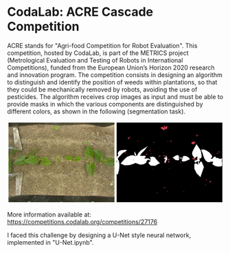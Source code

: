 # CodaLab: ACRE Cascade Competition

ACRE stands for "Agri-food Competition for Robot Evaluation". This competition, hosted by CodaLab, is part of the METRICS project (Metrological Evaluation and Testing of Robots in International Competitions), funded from the European Union’s Horizon 2020 research and innovation program.
The competition consists in designing an algorithm to distinguish and identify the position of weeds within plantations, so that they could be mechanically removed by robots, avoiding the use of pesticides. 
The algorithm receives crop images as input and must be able to provide masks in which the various components are distinguished by different colors, as shown in the following (segmentation task).
<!--- ![Alt text](images/CodaLab.png?raw=true)   versione senza possibilità di cambiare dimensione immagini. se invece voglio farlo usare quella sotto-->
<!--- <div style="text-align:center"><img src="images/CodaLab.png?raw=true" alt="drawing" width="900"/></div> con questa però non riesco a centrarlo-->
<img src="images/CodaLab.png?raw=true" alt="drawing" width="900"/>

More information available at: <a>https://competitions.codalab.org/competitions/27176</a>

I faced this challenge by designing a U-Net style neural network, implemented in "U-Net.ipynb". 
